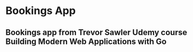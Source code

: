 # Bookings App

## Bookings app from Trevor Sawler Udemy course Building Modern Web Applications with Go